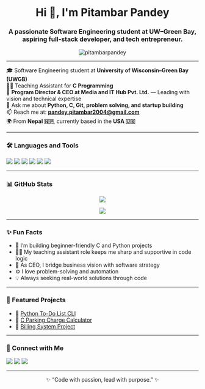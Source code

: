 <h1 align="center">Hi 👋, I'm Pitambar Pandey</h1>
<h3 align="center">A passionate Software Engineering student at UW–Green Bay, aspiring full-stack developer, and tech entrepreneur.</h3>

<p align="center">
  <img src="https://komarev.com/ghpvc/?username=pitambarpandey&label=Profile%20views&color=0e75b6&style=flat" alt="pitambarpandey" />
</p>

---

🎓 Software Engineering student at **University of Wisconsin–Green Bay (UWGB)**  
👨‍🏫 Teaching Assistant for **C Programming**  
💼 **Program Director & CEO at Media and IT Hub Pvt. Ltd.** — Leading with vision and technical expertise  
💬 Ask me about **Python, C, Git, problem solving, and startup building**  
📫 Reach me at: **pandey.pitambar2004@gmail.com**  
🌍 From **Nepal 🇳🇵**, currently based in the **USA 🇺🇸**

---

### 🛠️ Languages and Tools

<p>
  <img src="https://img.shields.io/badge/Python-3670A0?style=for-the-badge&logo=python&logoColor=ffdd54" />
  <img src="https://img.shields.io/badge/C-00599C?style=for-the-badge&logo=c&logoColor=white" />
  <img src="https://img.shields.io/badge/HTML-E34F26?style=for-the-badge&logo=html5&logoColor=white" />
  <img src="https://img.shields.io/badge/CSS-1572B6?style=for-the-badge&logo=css3&logoColor=white" />
  <img src="https://img.shields.io/badge/Git-F05032?style=for-the-badge&logo=git&logoColor=white" />
  <img src="https://img.shields.io/badge/VSCode-007ACC?style=for-the-badge&logo=visual-studio-code&logoColor=white" />
</p>

---

### 📊 GitHub Stats

<p align="center">
  <img src="https://github-readme-stats.vercel.app/api?username=pitambarpandey&show_icons=true&theme=radical" />
</p>
<p align="center">
  <img src="https://github-readme-streak-stats.herokuapp.com/?user=pitambarpandey&theme=tokyonight" />
</p>

---

### ✨ Fun Facts

- 🔭 I’m building beginner-friendly C and Python projects  
- 👨‍💻 My teaching assistant role keeps me sharp and supportive in code logic  
- 💼 As CEO, I bridge business vision with software strategy  
- ⚙️ I love problem-solving and automation  
- 💡 Always seeking real-world solutions through code  

---

### 📌 Featured Projects

- 🔹 [Python To-Do List CLI](https://github.com/pitambarpandey/todo-python)
- 🔹 [C Parking Charge Calculator](https://github.com/pitambarpandey/parking-fee-c)
- 🔹 [Billing System Project](https://github.com/pitambarpandey/energy-billing-system)

---

### 🔗 Connect with Me

<p>
  <a href="https://www.linkedin.com/in/pitambarpandey/"><img src="https://img.shields.io/badge/-LinkedIn-0077B5?style=for-the-badge&logo=linkedin&logoColor=white" /></a>
  <a href="mailto:pandey.pitambar2004@gmail.com"><img src="https://img.shields.io/badge/-Email-D14836?style=for-the-badge&logo=gmail&logoColor=white" /></a>
  <a href="(https://www.instagram.com/pri_nce.pandey/)"><img src="https://img.shields.io/badge/-Instagram-E4405F?style=for-the-badge&logo=instagram&logoColor=white" /></a>
</p>

---

<p align="center">✨ “Code with passion, lead with purpose.” ✨</p>
